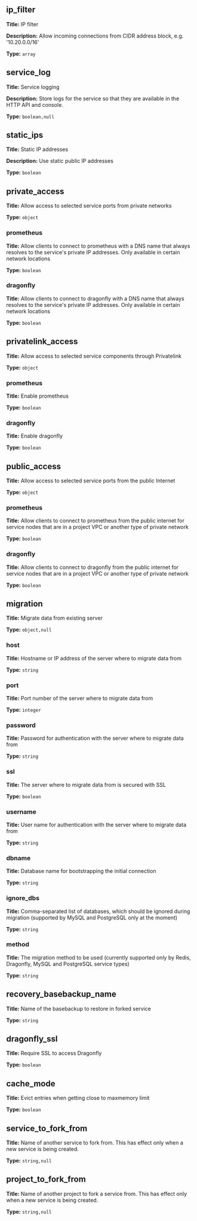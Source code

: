 ## ip_filter

**Title:** IP filter

**Description:** Allow incoming connections from CIDR address block, e.g. '10.20.0.0/16'

**Type:** `array`

## service_log

**Title:** Service logging

**Description:** Store logs for the service so that they are available in the HTTP API and console.

**Type:** `boolean,null`

## static_ips

**Title:** Static IP addresses

**Description:** Use static public IP addresses

**Type:** `boolean`

## private_access

**Title:** Allow access to selected service ports from private networks


**Type:** `object`

### prometheus

**Title:** Allow clients to connect to prometheus with a DNS name that always resolves to the service's private IP addresses. Only available in certain network locations


**Type:** `boolean`

### dragonfly

**Title:** Allow clients to connect to dragonfly with a DNS name that always resolves to the service's private IP addresses. Only available in certain network locations


**Type:** `boolean`

## privatelink_access

**Title:** Allow access to selected service components through Privatelink


**Type:** `object`

### prometheus

**Title:** Enable prometheus


**Type:** `boolean`

### dragonfly

**Title:** Enable dragonfly


**Type:** `boolean`

## public_access

**Title:** Allow access to selected service ports from the public Internet


**Type:** `object`

### prometheus

**Title:** Allow clients to connect to prometheus from the public internet for service nodes that are in a project VPC or another type of private network


**Type:** `boolean`

### dragonfly

**Title:** Allow clients to connect to dragonfly from the public internet for service nodes that are in a project VPC or another type of private network


**Type:** `boolean`

## migration

**Title:** Migrate data from existing server


**Type:** `object,null`

### host

**Title:** Hostname or IP address of the server where to migrate data from


**Type:** `string`

### port

**Title:** Port number of the server where to migrate data from


**Type:** `integer`

### password

**Title:** Password for authentication with the server where to migrate data from


**Type:** `string`

### ssl

**Title:** The server where to migrate data from is secured with SSL


**Type:** `boolean`

### username

**Title:** User name for authentication with the server where to migrate data from


**Type:** `string`

### dbname

**Title:** Database name for bootstrapping the initial connection


**Type:** `string`

### ignore_dbs

**Title:** Comma-separated list of databases, which should be ignored during migration (supported by MySQL and PostgreSQL only at the moment)


**Type:** `string`

### method

**Title:** The migration method to be used (currently supported only by Redis, Dragonfly, MySQL and PostgreSQL service types)


**Type:** `string`

## recovery_basebackup_name

**Title:** Name of the basebackup to restore in forked service


**Type:** `string`

## dragonfly_ssl

**Title:** Require SSL to access Dragonfly


**Type:** `boolean`

## cache_mode

**Title:** Evict entries when getting close to maxmemory limit


**Type:** `boolean`

## service_to_fork_from

**Title:** Name of another service to fork from. This has effect only when a new service is being created.


**Type:** `string,null`

## project_to_fork_from

**Title:** Name of another project to fork a service from. This has effect only when a new service is being created.


**Type:** `string,null`

    